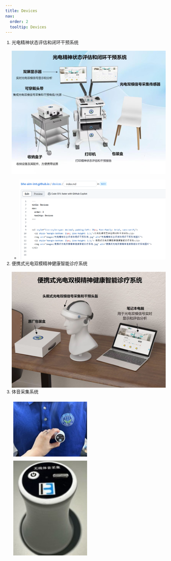 ```yaml
---
title: Devices
nav:
  order: 2
  tooltip: Devices
---
```



<ol style="list-style-type: decimal; padding-left: 20px; font-family: Arial, sans-serif;">
  <li style="margin-bottom: 15px; line-height: 1.5;">光电精神状态评估和闭环干预系统</li>
  <img src="images/光电精神状态评估和闭环干预系统.jpg" alt="光电精神状态评估和闭环干预系统图片">
  
  - ![教程图1](images/教程图1.png)
  <li style="margin-bottom: 15px; line-height: 1.5;"> 便携式光电双模精神健康智能诊疗系统</li>
  <img src="images/便携式光电双模精神健康智能诊疗系统.jpg" alt="便携式光电双模精神健康智能诊疗系统图片">
  <li style="margin-bottom: 15px; line-height: 1.5;"> 体音采集系统</li>
  <img src="images/无线体音采集系统1.jpg" alt="无线体音采集系统图片" style="display: inline-block; width: 48%; margin: 1%;">
  <img src="images/无线体音采集系统2.jpg" alt="体音采集过程" style="display: inline-block; width: 48%; margin: 1%;">
</ol>

